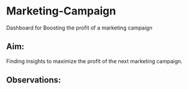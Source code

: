 # Marketing-Campaign
Dashboard for Boosting the profit of a marketing campaign

## Aim:
Finding insights to maximize the profit of the next marketing campaign.

## Observations:
